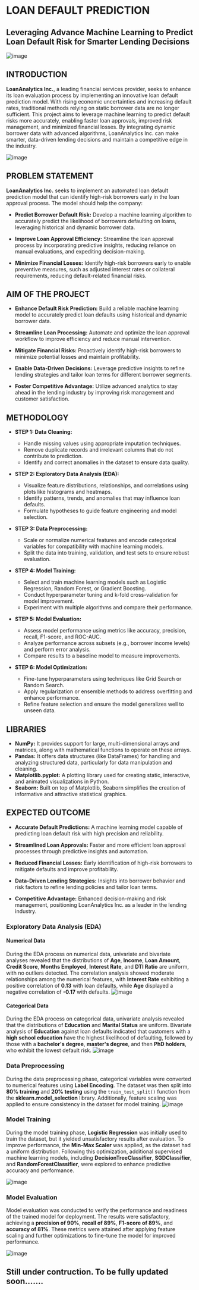 # LOAN DEFAULT PREDICTION 
## Leveraging Advance Machine Learning to Predict Loan Default Risk for Smarter Lending Decisions
![image](https://github.com/user-attachments/assets/b923a5bf-5a92-483d-98e3-596c8b4b4b98)
## INTRODUCTION
**LoanAnalytics Inc.**, a leading financial services provider, seeks to enhance its loan evaluation process by implementing an innovative loan default prediction model. With rising economic uncertainties and increasing default rates, traditional methods relying on static borrower data are no longer sufficient. This project aims to leverage machine learning to predict default risks more accurately, enabling faster loan approvals, improved risk management, and minimized financial losses. By integrating dynamic borrower data with advanced algorithms, LoanAnalytics Inc. can make smarter, data-driven lending decisions and maintain a competitive edge in the industry.

![image](https://github.com/user-attachments/assets/e301c6c2-951b-46b2-a432-d044ccb23193)

## PROBLEM STATEMENT
**LoanAnalytics Inc.** seeks to implement an automated loan default prediction model that can identify high-risk borrowers early in the loan approval process. The model should
help the company:
- **Predict Borrower Default Risk:** Develop a machine learning algorithm to accurately predict the likelihood of borrowers defaulting on loans, leveraging historical and dynamic borrower data.
  
- **Improve Loan Approval Efficiency:** Streamline the loan approval process by incorporating predictive insights, reducing reliance on manual evaluations, and expediting decision-making.
  
- **Minimize Financial Losses:** Identify high-risk borrowers early to enable preventive measures, such as adjusted interest rates or collateral requirements, reducing default-related financial risks.
  
## AIM OF THE PROJECT
- **Enhance Default Risk Prediction:** Build a reliable machine learning model to accurately predict loan defaults using historical and dynamic borrower data.  

- **Streamline Loan Processing:** Automate and optimize the loan approval workflow to improve efficiency and reduce manual intervention.  

- **Mitigate Financial Risks:** Proactively identify high-risk borrowers to minimize potential losses and maintain profitability.  

- **Enable Data-Driven Decisions:** Leverage predictive insights to refine lending strategies and tailor loan terms for different borrower segments.  

- **Foster Competitive Advantage:** Utilize advanced analytics to stay ahead in the lending industry by improving risk management and customer satisfaction.  

## METHODOLOGY
- **STEP 1: Data Cleaning:**  
  - Handle missing values using appropriate imputation techniques.  
  - Remove duplicate records and irrelevant columns that do not contribute to prediction.  
  - Identify and correct anomalies in the dataset to ensure data quality.  

- **STEP 2: Exploratory Data Analysis (EDA):**  
  - Visualize feature distributions, relationships, and correlations using plots like histograms and heatmaps.  
  - Identify patterns, trends, and anomalies that may influence loan defaults.  
  - Formulate hypotheses to guide feature engineering and model selection.  

- **STEP 3: Data Preprocessing:**  
  - Scale or normalize numerical features and encode categorical variables for compatibility with machine learning models.  
  - Split the data into training, validation, and test sets to ensure robust evaluation.  

- **STEP 4: Model Training:**  
  - Select and train machine learning models such as Logistic Regression, Random Forest, or Gradient Boosting.  
  - Conduct hyperparameter tuning and k-fold cross-validation for model improvement.  
  - Experiment with multiple algorithms and compare their performance.  

- **STEP 5: Model Evaluation:**  
  - Assess model performance using metrics like accuracy, precision, recall, F1-score, and ROC-AUC.  
  - Analyze performance across subsets (e.g., borrower income levels) and perform error analysis.  
  - Compare results to a baseline model to measure improvements.  

- **STEP 6: Model Optimization:**  
  - Fine-tune hyperparameters using techniques like Grid Search or Random Search.  
  - Apply regularization or ensemble methods to address overfitting and enhance performance.  
  - Refine feature selection and ensure the model generalizes well to unseen data.

  
## LIBRARIES
- **NumPy:** It provides support for large, multi-dimensional arrays and matrices, along with mathematical functions to operate on these arrays.
- **Pandas:** It offers data structures (like DataFrames) for handling and analyzing structured data, particularly for data manipulation and cleaning.
- **Matplotlib.pyplot:** A plotting library used for creating static, interactive, and animated visualizations in Python.
- **Seaborn:** Built on top of Matplotlib, Seaborn simplifies the creation of informative and attractive statistical graphics.
  
## EXPECTED OUTCOME
- **Accurate Default Predictions:** A machine learning model capable of predicting loan default risk with high precision and reliability.  

- **Streamlined Loan Approvals:** Faster and more efficient loan approval processes through predictive insights and automation.  

- **Reduced Financial Losses:** Early identification of high-risk borrowers to mitigate defaults and improve profitability.  

- **Data-Driven Lending Strategies:** Insights into borrower behavior and risk factors to refine lending policies and tailor loan terms.  

- **Competitive Advantage:** Enhanced decision-making and risk management, positioning LoanAnalytics Inc. as a leader in the lending industry.  

### Exploratory Data Analysis (EDA)
#### Numerical Data
During the EDA process on numerical data, univariate and bivariate analyses revealed that the distributions of **Age**, **Income**, **Loan Amount**, **Credit Score**, **Months Employed**, **Interest Rate**, and **DTI Ratio** are uniform, with no outliers detected. The correlation analysis showed moderate relationships among the numerical features, with **Interest Rate** exhibiting a positive correlation of **0.13** with loan defaults, while **Age** displayed a negative correlation of **-0.17** with defaults.
![image](https://github.com/user-attachments/assets/a6521e03-5228-48bd-bf9a-9bcb982f99f4)

#### Categorical Data
During the EDA process on categorical data, univariate analysis revealed that the distributions of **Education** and **Marital Status** are uniform. Bivariate analysis of **Education** against loan defaults indicated that customers with a **high school education** have the highest likelihood of defaulting, followed by those with a **bachelor's degree**, **master's degree**, and then **PhD holders**, who exhibit the lowest default risk.
![image](https://github.com/user-attachments/assets/3a67bdfa-c1c0-4f82-93a2-888052032af4)

### Data Preprocessing 
During the data preprocessing phase, categorical variables were converted to numerical features using **Label Encoding**. The dataset was then split into **80% training** and **20% testing** using the `train_test_split()` function from the **sklearn.model_selection** library. Additionally, feature scaling was applied to ensure consistency in the dataset for model training.
![image](https://github.com/user-attachments/assets/3f145897-1204-4a66-b11c-523aca004c2f)

### Model Training
During the model training phase, **Logistic Regression** was initially used to train the dataset, but it yielded unsatisfactory results after evaluation. To improve performance, the **Min-Max Scaler** was applied, as the dataset had a uniform distribution. Following this optimization, additional supervised machine learning models, including **DecisionTreeClassifier**, **SGDClassifier**, and **RandomForestClassifier**, were explored to enhance predictive accuracy and performance.

![image](https://github.com/user-attachments/assets/90de9038-cacb-437c-91ed-6568b0399096)

### Model Evaluation
Model evaluation was conducted to verify the performance and readiness of the trained model for deployment. The results were satisfactory, achieving a **precision of 90%**, **recall of 89%**, **F1-score of 89%**, and **accuracy of 81%**. These metrics were attained after applying feature scaling and further optimizations to fine-tune the model for improved performance.

![image](https://github.com/user-attachments/assets/bc351999-0e0e-4f38-b08c-f1d0378c9d7b)
























## Still under contruction. To be fully updated soon.......
